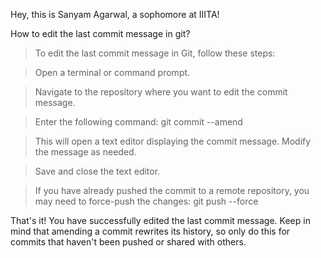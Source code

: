 Hey, this is Sanyam Agarwal, a sophomore at IIITA! 

How to edit the last commit message in git?

>To edit the last commit message in Git, follow these steps:

>Open a terminal or command prompt.

>Navigate to the repository where you want to edit the commit message.

>Enter the following command:
git commit --amend

>This will open a text editor displaying the commit message. Modify the message as needed.

>Save and close the text editor.

>If you have already pushed the commit to a remote repository, you may need to force-push the changes:
git push --force

That's it! You have successfully edited the last commit message. Keep in mind that amending a commit rewrites its history, so only do this for commits that haven't been pushed or shared with others.





